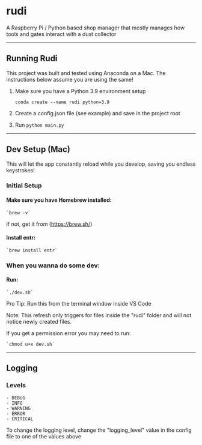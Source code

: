 # rudi
A Raspberry Pi / Python based shop manager that mostly manages how tools and gates interact with a dust collector

---

## Running Rudi

This project was built and tested using Anaconda on a Mac. The instructions below assume you are using the same!

1. Make sure you have a Python 3.9 environment setup

    `conda create --name rudi python=3.9`

2. Create a config.json file (see example) and save in the project root

3. Run `python main.py`

---

## Dev Setup (Mac)

This will let the app constantly reload while you develop, saving you endless keystrokes!

### Initial Setup

#### Make sure you have Homebrew installed:

    `brew -v`

If not, get it from (https://brew.sh/)

#### Install entr:

    `brew install entr`

### When you wanna do some dev:

#### Run:
    `./dev.sh`

Pro Tip: Run this from the terminal window inside VS Code

Note: This refresh only triggers for files inside the "rudi" folder and will not notice newly created files.

If you get a permission error you may need to run:

    `chmod u+x dev.sh`

---

## Logging

### Levels

    - DEBUG
    - INFO
    - WARNING
    - ERROR
    - CRITICAL

To change the logging level, change the "logging_level" value in the config file to one of the values above